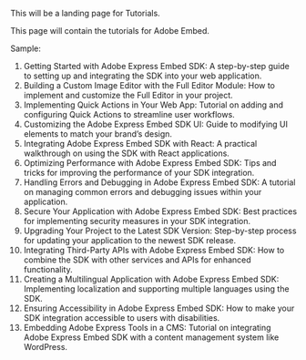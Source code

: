 This will be a landing page for Tutorials.

This page will contain the tutorials for Adobe Embed.

Sample:

1.  Getting Started with Adobe Express Embed SDK: A step-by-step guide to setting up and integrating the SDK into your web application.
1.  Building a Custom Image Editor with the Full Editor Module: How to implement and customize the Full Editor in your project.
2.  Implementing Quick Actions in Your Web App: Tutorial on adding and configuring Quick Actions to streamline user workflows.
3.  Customizing the Adobe Express Embed SDK UI: Guide to modifying UI elements to match your brand’s design.
4.  Integrating Adobe Express Embed SDK with React: A practical walkthrough on using the SDK with React applications.
5.  Optimizing Performance with Adobe Express Embed SDK: Tips and tricks for improving the performance of your SDK integration.
6.  Handling Errors and Debugging in Adobe Express Embed SDK: A tutorial on managing common errors and debugging issues within your application.
7.  Secure Your Application with Adobe Express Embed SDK: Best practices for implementing security measures in your SDK integration.
8.  Upgrading Your Project to the Latest SDK Version: Step-by-step process for updating your application to the newest SDK release.
9.  Integrating Third-Party APIs with Adobe Express Embed SDK: How to combine the SDK with other services and APIs for enhanced functionality.
10.  Creating a Multilingual Application with Adobe Express Embed SDK: Implementing localization and supporting multiple languages using the SDK.
11.  Ensuring Accessibility in Adobe Express Embed SDK: How to make your SDK integration accessible to users with disabilities.
12.  Embedding Adobe Express Tools in a CMS: Tutorial on integrating Adobe Express Embed SDK with a content management system like WordPress.
